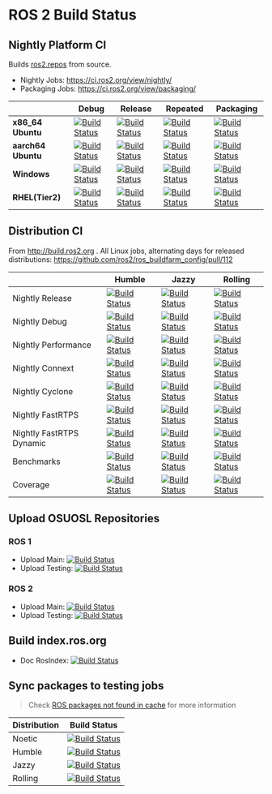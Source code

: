 # ROS 2 Build Status
## Nightly Platform CI

Builds [ros2.repos](https://raw.githubusercontent.com/ros2/ros2/master/ros2.repos) from source.

* Nightly Jobs: https://ci.ros2.org/view/nightly/
* Packaging Jobs: https://ci.ros2.org/view/packaging/

|                           | Debug                                                                             | Release                                                                               | Repeated                                                                                | Packaging                                                                                 |
|---------------------------|-----------------------------------------------------------------------------------|---------------------------------------------------------------------------------------|-----------------------------------------------------------------------------------------|-------------------------------------------------------------------------------------------|
| **x86_64 Ubuntu**  | [![Build Status][nightly-linux-debug-badge]][nightly-linux-debug]                 | [![Build Status][nightly-linux-release-badge]][nightly-linux-release]                 | [![Build Status][nightly-linux-repeated-badge]][nightly-linux-repeated]                 | [![Build Status][nightly-linux-packaging-badge]][nightly-linux-packaging]                 |
| **aarch64 Ubuntu** | [![Build Status][nightly-linux-aarch64-debug-badge]][nightly-linux-aarch64-debug] | [![Build Status][nightly-linux-aarch64-release-badge]][nightly-linux-aarch64-release] | [![Build Status][nightly-linux-aarch64-repeated-badge]][nightly-linux-aarch64-repeated] | [![Build Status][nightly-linux-aarch64-packaging-badge]][nightly-linux-aarch64-packaging] |
| **Windows**               | [![Build Status][nightly-win-debug-badge]][nightly-win-debug]                     | [![Build Status][nightly-win-release-badge]][nightly-win-release]                     | [![Build Status][nightly-win-repeated-badge]][nightly-win-repeated]                     | [![Build Status][nightly-win-packaging-badge]][nightly-win-packaging]                     |
| **RHEL(Tier2)**           | [![Build Status][nightly-linux-rhel-debug-badge]][nightly-linux-rhel-debug]                   | [![Build Status][nightly-linux-rhel-release-badge]][nightly-linux-rhel-release]                   | [![Build Status][nightly-linux-rhel-repeated-badge]][nightly-linux-rhel-repeated]                   | [![Build Status][nightly-linux-rhel-packaging-badge]][nightly-linux-rhel-packaging]                   |

## Distribution CI

From http://build.ros2.org . All Linux jobs, alternating days for released distributions: https://github.com/ros2/ros_buildfarm_config/pull/112

|  | Humble | Jazzy | Rolling |
|---|---|---|---|
| Nightly Release | [![Build Status][Hci-release-badge]][Hci-release] | [![Build Status][Jci-release-badge]][Jci-release] | [![Build Status][Rci-release-badge]][Rci-release] |
| Nightly Debug | [![Build Status][Hci-debug-badge]][Hci-debug] | [![Build Status][Jci-debug-badge]][Jci-debug] | [![Build Status][Rci-debug-badge]][Rci-debug] |
| Nightly Performance | [![Build Status][Hci-performance-badge]][Hci-performance] | [![Build Status][Jci-performance-badge]][Jci-performance] | [![Build Status][Rci-performance-badge]][Rci-performance] |
| Nightly Connext | [![Build Status][Hci-connext-badge]][Hci-connext] | [![Build Status][Jci-connext-badge]][Jci-connext] | [![Build Status][Rci-connext-badge]][Rci-connext] |
| Nightly Cyclone | [![Build Status][Hci-cyclone-badge]][Hci-cyclone] | [![Build Status][Jci-cyclone-badge]][Jci-cyclone] | [![Build Status][Rci-cyclone-badge]][Rci-cyclone] |
| Nightly FastRTPS | [![Build Status][Hci-fastrtps-badge]][Hci-fastrtps] | [![Build Status][Jci-fastrtps-badge]][Jci-fastrtps] | [![Build Status][Rci-fastrtps-badge]][Rci-fastrtps] |
| Nightly FastRTPS Dynamic | [![Build Status][Hci-fastrtps-dynamic-badge]][Hci-fastrtps-dynamic] | [![Build Status][Jci-fastrtps-dynamic-badge]][Jci-fastrtps-dynamic] | [![Build Status][Rci-fastrtps-dynamic-badge]][Rci-fastrtps-dynamic] |
| Benchmarks | [![Build Status][Hci-benchmark-badge]][Hci-benchmark] | [![Build Status][Jci-benchmark-badge]][Jci-benchmark] | [![Build Status][Rci-benchmark-badge]][Rci-benchmark] |
| Coverage | [![Build Status][Hci-coverage-badge]][Hci-coverage] | [![Build Status][Jci-coverage-badge]][Jci-coverage] | [![Build Status][Rci-coverage-badge]][Rci-coverage] |

## Upload OSUOSL Repositories
### ROS 1
* Upload Main: [![Build Status](https://build.ros.org/job/upload_main/badge/icon)](https://build.ros.org/job/upload_main/)
* Upload Testing: [![Build Status](https://build.ros.org/job/upload_testing/badge/icon)](https://build.ros.org/job/upload_testing/)

### ROS 2
* Upload Main: [![Build Status](https://build.ros2.org/job/upload_main/badge/icon)](https://build.ros2.org/job/upload_main/)
* Upload Testing: [![Build Status](https://build.ros2.org/job/upload_testing/badge/icon)](https://build.ros2.org/job/upload_testing/)

## Build index.ros.org
* Doc RosIndex: [![Build Status](https://build.ros.org/job/doc_rosindex/badge/icon)](https://build.ros.org/job/doc_rosindex/)

## Sync packages to testing jobs

> Check [ROS packages not found in cache](./playbook/ROS-packages-not-found-in-cache.md) for more information

| Distribution | Build Status |
| ------------ | ------------ |
| Noetic | [![Build Status](https://build.ros.org/job/Nrel_sync-packages-to-testing_focal_amd64/badge/icon)](https://build.ros.org/job/Nrel_sync-packages-to-testing_focal_amd64/) |
| Humble | [![Build Status](https://build.ros2.org/job/Hrel_sync-packages-to-testing_jammy_amd64/badge/icon)](https://build.ros2.org/job/Hrel_sync-packages-to-testing_jammy_amd64/) |
| Jazzy | [![Build Status](https://build.ros2.org/job/Jrel_sync-packages-to-testing_noble_amd64/badge/icon)](https://build.ros2.org/job/Jrel_sync-packages-to-testing_noble_amd64/) |
| Rolling | [![Build Status](https://build.ros2.org/job/Rrel_sync-packages-to-testing_noble_amd64/badge/icon)](https://build.ros2.org/job/Rrel_sync-packages-to-testing_noble_amd64/) |

[nightly-linux-debug]: https://ci.ros2.org/view/nightly/job/nightly_linux_debug
[nightly-linux-debug-badge]: https://ci.ros2.org/buildStatus/icon?job=nightly_linux_debug
[nightly-linux-release]: https://ci.ros2.org/view/nightly/job/nightly_linux_release
[nightly-linux-release-badge]: https://ci.ros2.org/buildStatus/icon?job=nightly_linux_release
[nightly-linux-repeated]: https://ci.ros2.org/view/nightly/job/nightly_linux_repeated
[nightly-linux-repeated-badge]: https://ci.ros2.org/buildStatus/icon?job=nightly_linux_repeated
[nightly-linux-packaging]: https://ci.ros2.org/view/packaging/job/packaging_linux
[nightly-linux-packaging-badge]: https://ci.ros2.org/buildStatus/icon?job=packaging_linux

[nightly-linux-aarch64-debug]: https://ci.ros2.org/view/nightly/job/nightly_linux-aarch64_debug
[nightly-linux-aarch64-debug-badge]: https://ci.ros2.org/buildStatus/icon?job=nightly_linux-aarch64_debug
[nightly-linux-aarch64-release]: https://ci.ros2.org/view/nightly/job/nightly_linux-aarch64_release
[nightly-linux-aarch64-release-badge]: https://ci.ros2.org/buildStatus/icon?job=nightly_linux-aarch64_release
[nightly-linux-aarch64-repeated]: https://ci.ros2.org/view/nightly/job/nightly_linux-aarch64_repeated
[nightly-linux-aarch64-repeated-badge]: https://ci.ros2.org/buildStatus/icon?job=nightly_linux-aarch64_repeated
[nightly-linux-aarch64-packaging]: https://ci.ros2.org/view/packaging/job/packaging_linux-aarch64
[nightly-linux-aarch64-packaging-badge]: https://ci.ros2.org/buildStatus/icon?job=packaging_linux-aarch64

[nightly-win-debug]: https://ci.ros2.org/view/nightly/job/nightly_win_deb
[nightly-win-debug-badge]: https://ci.ros2.org/buildStatus/icon?job=nightly_win_deb
[nightly-win-release]: https://ci.ros2.org/view/nightly/job/nightly_win_rel
[nightly-win-release-badge]: https://ci.ros2.org/buildStatus/icon?job=nightly_win_rel
[nightly-win-repeated]: https://ci.ros2.org/view/nightly/job/nightly_win_rep
[nightly-win-repeated-badge]: https://ci.ros2.org/buildStatus/icon?job=nightly_win_rep
[nightly-win-packaging]: https://ci.ros2.org/view/packaging/job/packaging_windows
[nightly-win-packaging-badge]: https://ci.ros2.org/buildStatus/icon?job=packaging_windows

[nightly-linux-rhel-debug]: https://ci.ros2.org/view/nightly/job/nightly_linux-rhel_debug
[nightly-linux-rhel-debug-badge]: https://ci.ros2.org/buildStatus/icon?job=nightly_linux-rhel_debug
[nightly-linux-rhel-release]: https://ci.ros2.org/view/nightly/job/nightly_linux-rhel_release
[nightly-linux-rhel-release-badge]: https://ci.ros2.org/buildStatus/icon?job=nightly_linux-rhel_release
[nightly-linux-rhel-repeated]: https://ci.ros2.org/view/nightly/job/nightly_linux-rhel_repeated
[nightly-linux-rhel-repeated-badge]: https://ci.ros2.org/buildStatus/icon?job=nightly_linux-rhel_repeated
[nightly-linux-rhel-packaging]: https://ci.ros2.org/view/packaging/job/packaging_linux-rhel
[nightly-linux-rhel-packaging-badge]: https://ci.ros2.org/buildStatus/icon?job=packaging_linux-rhel

[Hci-release-badge]: http://build.ros2.org/buildStatus/icon?job=Hci__nightly-release_ubuntu_jammy_amd64
[Hci-release]: http://build.ros2.org/view/Hci/job/Hci__nightly-release_ubuntu_jammy_amd64/
[Hci-debug-badge]: http://build.ros2.org/buildStatus/icon?job=Hci__nightly-debug_ubuntu_jammy_amd64
[Hci-debug]: http://build.ros2.org/view/Hci/job/Hci__nightly-debug_ubuntu_jammy_amd64/
[Hci-performance-badge]: http://build.ros2.org/buildStatus/icon?job=Hci__nightly-performance_ubuntu_jammy_amd64
[Hci-performance]: http://build.ros2.org/view/Hci/job/Hci__nightly-performance_ubuntu_jammy_amd64/
[Hci-connext-badge]: http://build.ros2.org/buildStatus/icon?job=Hci__nightly-connext_ubuntu_jammy_amd64
[Hci-connext]: http://build.ros2.org/view/Hci/job/Hci__nightly-connext_ubuntu_jammy_amd64/
[Hci-cyclone-badge]: http://build.ros2.org/buildStatus/icon?job=Hci__nightly-cyclonedds_ubuntu_jammy_amd64
[Hci-cyclone]: http://build.ros2.org/view/Hci/job/Hci__nightly-cyclonedds_ubuntu_jammy_amd64/
[Hci-fastrtps-badge]: http://build.ros2.org/buildStatus/icon?job=Hci__nightly-fastrtps_ubuntu_jammy_amd64
[Hci-fastrtps]: http://build.ros2.org/view/Hci/job/Hci__nightly-fastrtps_ubuntu_jammy_amd64/
[Hci-fastrtps-dynamic-badge]: http://build.ros2.org/buildStatus/icon?job=Hci__nightly-fastrtps-dynamic_ubuntu_jammy_amd64
[Hci-fastrtps-dynamic]:  http://build.ros2.org/view/Hci/job/Hci__nightly-fastrtps-dynamic_ubuntu_jammy_amd64/
[Hci-benchmark-badge]: http://build.ros2.org/buildStatus/icon?job=Hci__benchmark_ubuntu_jammy_amd64
[Hci-benchmark]: http://build.ros2.org/view/Hci/job/Hci__benchmark_ubuntu_jammy_amd64/
[Hci-coverage-badge]: https://ci.ros2.org/buildStatus/icon?job=nightly_linux_humble_coverage
[Hci-coverage]: https://ci.ros2.org/job/nightly_linux_humble_coverage/

[Jci-release-badge]: http://build.ros2.org/buildStatus/icon?job=Jci__nightly-release_ubuntu_noble_amd64
[Jci-release]: http://build.ros2.org/view/Jci/job/Jci__nightly-release_ubuntu_noble_amd64/
[Jci-debug-badge]: http://build.ros2.org/buildStatus/icon?job=Jci__nightly-debug_ubuntu_noble_amd64
[Jci-debug]: http://build.ros2.org/view/Jci/job/Jci__nightly-debug_ubuntu_noble_amd64/
[Jci-performance-badge]: http://build.ros2.org/buildStatus/icon?job=Jci__nightly-performance_ubuntu_noble_amd64
[Jci-performance]: http://build.ros2.org/view/Jci/job/Jci__nightly-performance_ubuntu_noble_amd64/
[Jci-connext-badge]: http://build.ros2.org/buildStatus/icon?job=Jci__nightly-connext_ubuntu_noble_amd64
[Jci-connext]: http://build.ros2.org/view/Jci/job/Jci__nightly-connext_ubuntu_noble_amd64/
[Jci-cyclone-badge]: http://build.ros2.org/buildStatus/icon?job=Jci__nightly-cyclonedds_ubuntu_noble_amd64
[Jci-cyclone]: http://build.ros2.org/view/Jci/job/Jci__nightly-cyclonedds_ubuntu_noble_amd64/
[Jci-fastrtps-badge]: http://build.ros2.org/buildStatus/icon?job=Jci__nightly-fastrtps_ubuntu_noble_amd64
[Jci-fastrtps]: http://build.ros2.org/view/Jci/job/Jci__nightly-fastrtps_ubuntu_noble_amd64/
[Jci-fastrtps-dynamic-badge]: http://build.ros2.org/buildStatus/icon?job=Jci__nightly-fastrtps-dynamic_ubuntu_noble_amd64
[Jci-fastrtps-dynamic]:  http://build.ros2.org/view/Jci/job/Jci__nightly-fastrtps-dynamic_ubuntu_noble_amd64/
[Jci-benchmark-badge]: http://build.ros2.org/buildStatus/icon?job=Jci__benchmark_ubuntu_noble_amd64
[Jci-benchmark]: http://build.ros2.org/view/Jci/job/Jci__benchmark_ubuntu_noble_amd64/
[Jci-coverage-badge]: https://ci.ros2.org/buildStatus/icon?job=nightly_linux_jazzy_coverage
[Jci-coverage]: https://ci.ros2.org/job/nightly_linux_jazzy_coverage/

[Rci-release-badge]: http://build.ros2.org/buildStatus/icon?job=Rci__nightly-release_ubuntu_noble_amd64
[Rci-release]: http://build.ros2.org/view/Rci/job/Rci__nightly-release_ubuntu_noble_amd64/
[Rci-debug-badge]: http://build.ros2.org/buildStatus/icon?job=Rci__nightly-debug_ubuntu_noble_amd64
[Rci-debug]: http://build.ros2.org/view/Rci/job/Rci__nightly-debug_ubuntu_noble_amd64/
[Rci-performance-badge]: http://build.ros2.org/buildStatus/icon?job=Rci__nightly-performance_ubuntu_noble_amd64
[Rci-performance]: http://build.ros2.org/view/Rci/job/Rci__nightly-performance_ubuntu_noble_amd64/
[Rci-connext-badge]: http://build.ros2.org/buildStatus/icon?job=Rci__nightly-connext_ubuntu_noble_amd64
[Rci-connext]: http://build.ros2.org/view/Rci/job/Rci__nightly-connext_ubuntu_noble_amd64/
[Rci-cyclone-badge]: http://build.ros2.org/buildStatus/icon?job=Rci__nightly-cyclonedds_ubuntu_noble_amd64
[Rci-cyclone]: http://build.ros2.org/view/Rci/job/Rci__nightly-cyclonedds_ubuntu_noble_amd64/
[Rci-fastrtps-badge]: http://build.ros2.org/buildStatus/icon?job=Rci__nightly-fastrtps_ubuntu_noble_amd64
[Rci-fastrtps]: http://build.ros2.org/view/Rci/job/Rci__nightly-fastrtps_ubuntu_noble_amd64/
[Rci-fastrtps-dynamic-badge]: http://build.ros2.org/buildStatus/icon?job=Rci__nightly-fastrtps-dynamic_ubuntu_noble_amd64
[Rci-fastrtps-dynamic]:  http://build.ros2.org/view/Rci/job/Rci__nightly-fastrtps-dynamic_ubuntu_noble_amd64/
[Rci-benchmark-badge]: http://build.ros2.org/buildStatus/icon?job=Rci__benchmark_ubuntu_noble_amd64
[Rci-benchmark]: http://build.ros2.org/view/Rci/job/Rci__benchmark_ubuntu_noble_amd64/
[Rci-coverage-badge]: https://ci.ros2.org/buildStatus/icon?job=nightly_linux_coverage
[Rci-coverage]: https://ci.ros2.org/job/nightly_linux_coverage/


